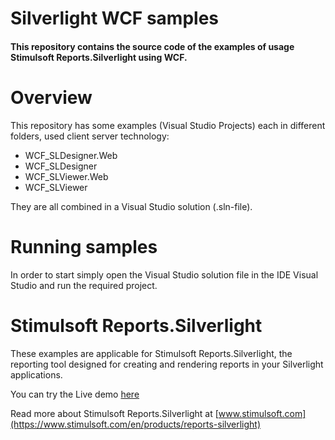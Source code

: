 # Silverlight WCF samples

#### This repository contains the source code of the examples of usage Stimulsoft Reports.Silverlight using WCF.

# Overview
This repository has some examples (Visual Studio Projects) each in different folders, used client server technology:
* WCF_SLDesigner.Web
* WCF_SLDesigner
* WCF_SLViewer.Web
* WCF_SLViewer

They are all combined in a Visual Studio solution (.sln-file).

# Running samples
In order to start simply open the Visual Studio solution file in the IDE Visual Studio and run the required project.

# Stimulsoft Reports.Silverlight
These examples are applicable for Stimulsoft Reports.Silverlight, the reporting tool designed for creating and rendering reports in your Silverlight applications.

You can try the Live demo [here](http://websl.stimulsoft.com/)

Read more about Stimulsoft Reports.Silverlight at [www.stimulsoft.com](https://www.stimulsoft.com/en/products/reports-silverlight)
